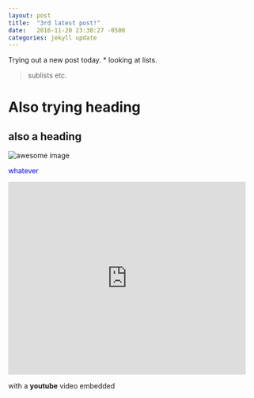 ```yaml
---
layout: post
title:  "3rd latest post!"
date:   2016-11-20 23:30:27 -0500
categories: jekyll update
---
```

Trying out a new post today. * looking at lists.  

> sublists etc. 

# Also trying heading

## also a heading


![awesome image](http://www.herdofcats.ca/files/images/imposter.png)

<span style="color:blue"> whatever <span>

<iframe  title="YouTube video player" width="480" height="390" src="http://www.youtube.com/watch?v=jeum1gciPzs?autoplay=1" frameborder="0" allowfullscreen></iframe>

with a **youtube** video embedded

